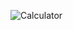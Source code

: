 ![Calculator](https://cdn.discordapp.com/attachments/738104984314576898/1105301089408000062/image.png)
